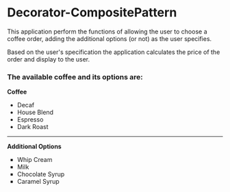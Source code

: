 # Decorator-CompositePattern
This application perform the functions of allowing the user to choose a coffee order, adding the additional options (or not) as the user specifies.

Based on the user's specification the application calculates the price of the order and display to the user. 
<h3> The available coffee and its options are: </h3>

<b> Coffee </b>    
<ul>                                              
  <li> Decaf </li>                                  
  <li> House Blend </li>                            
  <li> Espresso </li>                                
  <li> Dark Roast </li>                              
</ul>   

<hr/>

 <b> Additional Options </b>
 <ul type = "square">
  <li> Whip Cream </li>
  <li> Milk </li>
  <li> Chocolate Syrup </li>
  <li> Caramel Syrup </li>  
 </ul>
  
